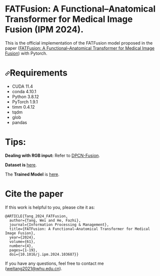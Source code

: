 # FATFusion: A Functional–Anatomical Transformer for Medical Image Fusion (IPM 2024).

This is the official implementation of the FATFusion model proposed in the paper ([FATFusion: A Functional–Anatomical Transformer for Medical Image Fusion]([https://ieeexplore.ieee.org/document/9844446](https://authors.elsevier.com/c/1ikLz15hYdxvJR))) with Pytorch.

<h1 dir="auto"><a id="user-content-requirements" class="anchor" aria-hidden="true" href="#requirements"><svg class="octicon octicon-link" viewBox="0 0 16 16" version="1.1" width="16" height="16" aria-hidden="true"><path fill-rule="evenodd" d="M7.775 3.275a.75.75 0 001.06 1.06l1.25-1.25a2 2 0 112.83 2.83l-2.5 2.5a2 2 0 01-2.83 0 .75.75 0 00-1.06 1.06 3.5 3.5 0 004.95 0l2.5-2.5a3.5 3.5 0 00-4.95-4.95l-1.25 1.25zm-4.69 9.64a2 2 0 010-2.83l2.5-2.5a2 2 0 012.83 0 .75.75 0 001.06-1.06 3.5 3.5 0 00-4.95 0l-2.5 2.5a3.5 3.5 0 004.95 4.95l1.25-1.25a.75.75 0 00-1.06-1.06l-1.25 1.25a2 2 0 01-2.83 0z"></path></svg></a>Requirements</h1>
<ul dir="auto">
<li>CUDA 11.4</li>
<li>conda 4.10.1</li>
<li>Python 3.8.12</li>
<li>PyTorch 1.9.1</li>
<li>timm 0.4.12</li>
<li>tqdm</li>
<li>glob</li>
<li>pandas</li>
</ul>

# Tips:
<strong>Dealing with RGB input:</strong>
Refer to [DPCN-Fusion](https://github.com/tthinking/DPCN-Fusion/blob/master/test.py).

<strong>Dataset is </strong> [here](http://www.med.harvard.edu/AANLIB/home.html).

The <strong>Trained Model</strong> is [here](https://drive.google.com/drive/folders/137ntn1LPZt67gg-fP5yI5XN1QO37Qyhb).


# Cite the paper
If this work is helpful to you, please cite it as:</p>
<div class="snippet-clipboard-content notranslate position-relative overflow-auto" data-snippet-clipboard-copy-content="@ARTICLE{Tang_2024_FATFusion,
  author={Tang, Wei and He, Fazhi},
  journal={Information Processing & Management}, 
  title={FATFusion: A Functional–Anatomical Transformer for Medical Image Fusion}, 
  year={2024},
  volume={61},
  number={4},
  pages={1-19},
  doi={10.1016/j.ipm.2024.103687}}"><pre class="notranslate"><code>@ARTICLE{Tang_2024_FATFusion,
  author={Tang, Wei and He, Fazhi},
  journal={Information Processing & Management}, 
  title={FATFusion: A Functional–Anatomical Transformer for Medical Image Fusion}, 
  year={2024},
  volume={61},
  number={4},
  pages={1-19},
  doi={10.1016/j.ipm.2024.103687}}
</code></pre></div>

If you have any questions,  feel free to contact me (<a href="mailto:weitang2021@whu.edu.cn">weitang2021@whu.edu.cn</a>).
